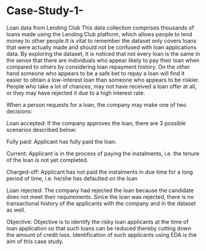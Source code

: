 # Case-Study-1-
Loan data from Lending Club
This data collection comprises thousands of loans made using the Lending Club platform, which allows people to lend money to other people.It is vital to remember the dataset only covers loans that were actually made and should not be confused with loan applications data. By exploring the dataset, it is noticed that not every loan is the same in the sense that there are individuals who appear likely to pay their loan when compared to others by considering loan repayment history. On the other hand someone who appears to be a safe bet to repay a loan will find it easier to obtain a low-interest loan than someone who appears to be riskier. People who take a lot of chances, may not have received a loan offer at all, or they may have rejected it due to a high interest rate.

When a person requests for a loan, the company may make one of two decisions:

Loan accepted: If the company approves the loan, there are 3 possible scenarios described below:

Fully paid: Applicant has fully paid the loan.

Current: Applicant is in the process of paying the instalments, i.e. the tenure of the loan is not yet completed.

Charged-off: Applicant has not paid the instalments in due time for a long period of time, i.e. he/she has defaulted on the loan

Loan rejected: The company had rejected the loan because the candidate does not meet their requirements. Since the loan was rejected, there is no transactional history of the applicants with the company and in the dataset as well.

Objective: Objective is to identify the risky loan applicants at the time of loan application so that such loans can be reduced thereby cutting down the amount of credit loss. Identification of such applicants using EDA is the aim of this case study.
